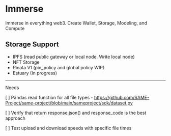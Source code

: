 # Immerse
Immerse in everything web3. Create Wallet, Storage, Modeling, and Compute


## Storage Support
* IPFS (read public gateway or local node. Write local node)
* NFT Storage
* Pinata V1 (pin_policy and global policy WIP)
* Estuary (In progress)

______
Needs

[ ] Pandas read function for all file types - https://github.com/SAME-Project/same-project/blob/main/sameproject/sdk/dataset.py

[ ] Verify that return response.json() and response_code is the best approach

[ ] Test upload and download speeds with specific file times
